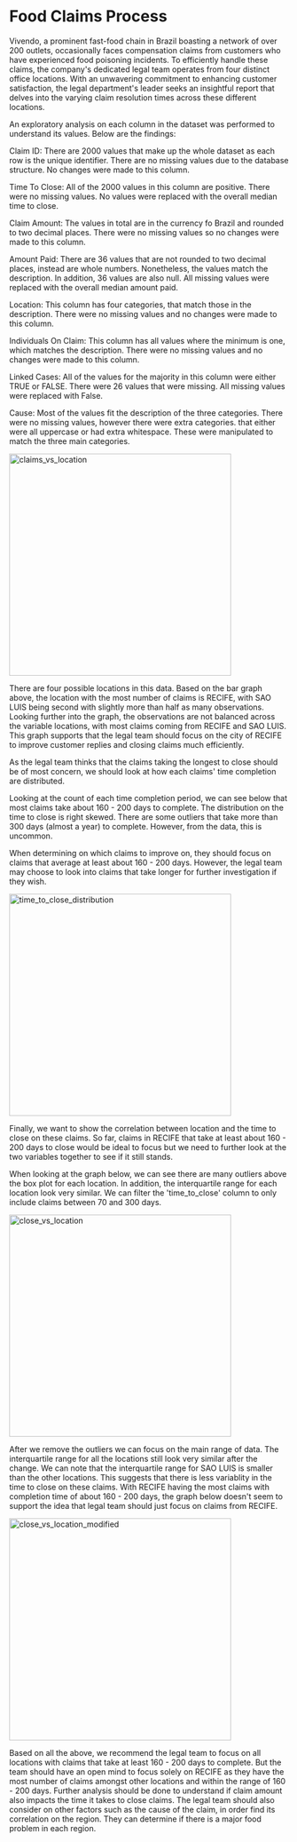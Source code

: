 # Food Claims Process

Vivendo, a prominent fast-food chain in Brazil boasting a network of over 200 outlets, occasionally faces compensation claims from customers who have experienced food poisoning incidents. To efficiently handle these claims, the company's dedicated legal team operates from four distinct office locations. With an unwavering commitment to enhancing customer satisfaction, the legal department's leader seeks an insightful report that delves into the varying claim resolution times across these different locations.

An exploratory analysis on each column in the dataset was performed to understand its values. Below are the findings:

Claim ID: There are 2000 values that make up the whole dataset as each row is the unique identifier. There are no missing values due to the database structure. No changes were made to this column.

Time To Close: All of the 2000 values in this column are positive. There were no missing values. No values were replaced with the overall median time to close.

Claim Amount: The values in total are in the currency fo Brazil and rounded to two decimal places. There were no missing values so no changes were made to this column.

Amount Paid: There are 36 values that are not rounded to two decimal places, instead are whole numbers. Nonetheless, the values match the description. In addition, 36 values are also null. All missing values were replaced with the overall median amount paid.

Location: This column has four categories, that match those in the description. There were no missing values and no changes were made to this column.

Individuals On Claim: This column has all values where the minimum is one, which matches the description. There were no missing values and no changes were made to this column.

Linked Cases: All of the values for the majority in this column were either TRUE or FALSE. There were 26 values that were missing. All missing values were replaced with False.

Cause: Most of the values fit the description of the three categories. There were no missing values, however there were extra categories. that either were all uppercase or had extra whitespace. These were manipulated to match the three main categories.

<img width="400" alt="claims_vs_location" src="https://github.com/eduardo20calvo/Food_Claims_Process/assets/104874384/0ce53d71-4359-493b-83bf-b049a11abe4d">

There are four possible locations in this data. Based on the bar graph above, the location with the most number of claims is RECIFE, with SAO LUIS being second with slightly more than half as many observations. Looking further into the graph, the observations are not balanced across the variable locations, with most claims coming from RECIFE and SAO LUIS. This graph supports that the legal team should focus on the city of RECIFE to improve customer replies and closing claims much efficiently.

As the legal team thinks that the claims taking the longest to close should be of most concern, we should look at how each claims' time completion are distributed. 

Looking at the count of each time completion period, we can see below that most claims take about 160 - 200 days to complete. The distribution on the time to close is right skewed. There are some outliers that take more than 300 days (almost a year) to complete. However, from the data, this is uncommon. 

When determining on which claims to improve on, they should focus on claims that average at least about 160 - 200 days. However, the legal team may choose to look into claims that take longer for further investigation if they wish. 

<img width="400" alt="time_to_close_distribution" src="https://github.com/eduardo20calvo/Food_Claims_Process/assets/104874384/a5bbda6c-6f6c-4891-a232-a70bba31ef70">

Finally, we want to show the correlation between location and the time to close on these claims. So far, claims in RECIFE that take at least about 160 - 200 days to close would be ideal to focus but we need to further look at the two variables together to see if it still stands.

When looking at the graph below, we can see there are many outliers above the box plot for each location. In addition, the interquartile range for each location look very similar. We can filter the 'time_to_close' column to only include claims between 70 and 300 days. 

<img width="400" alt="close_vs_location" src="https://github.com/eduardo20calvo/Food_Claims_Process/assets/104874384/e0ce96d6-8ec9-432f-86f8-6db9b8e62b39">

After we remove the outliers we can focus on the main range of data. The interquartile range for all the locations still look very similar after the change. We can note that the interquartile range for SAO LUIS is smaller than the other locations. This suggests that there is less variablity in the time to close on these claims. With RECIFE having the most claims with completion time of about 160 - 200 days, the graph below doesn't seem to support the idea that legal team should just focus on claims from RECIFE. 

<img width="400" alt="close_vs_location_modified" src="https://github.com/eduardo20calvo/Food_Claims_Process/assets/104874384/9d07ce62-2c1a-4372-ad48-381e781c850f">

Based on all the above, we recommend the legal team to focus on all locations with claims that take at least 160 - 200 days to complete. But the team should have an open mind to focus solely on RECIFE as they have the most number of claims amongst other locations and within the range of 160 - 200 days. Further analysis should be done to understand if claim amount also impacts the time it takes to close claims. The legal team should also consider on other factors such as the cause of the claim, in order find its correlation on the region. They can determine if there is a major food problem in each region.

